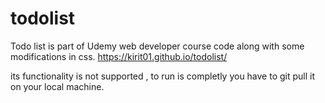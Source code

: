 # todolist
Todo list is part of Udemy web developer course code along with some modifications in css. https://kirit01.github.io/todolist/

its functionality is not supported , to run is completly you have to git pull it on your local machine.
